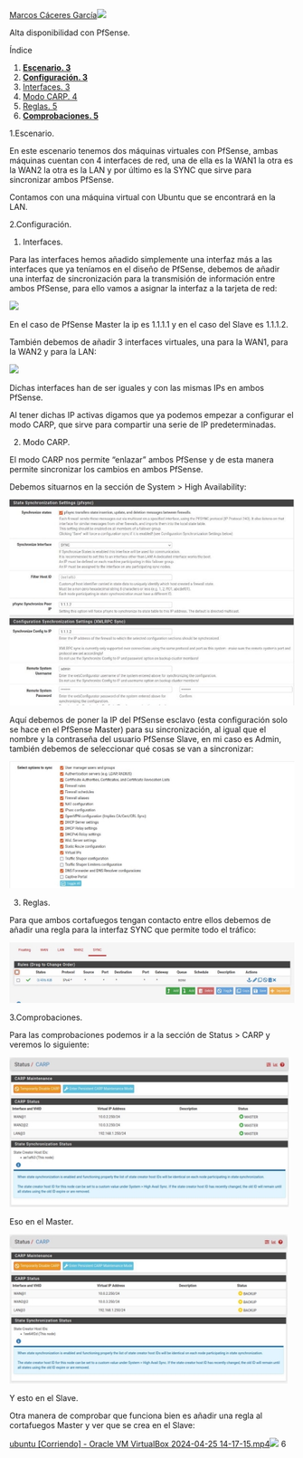﻿[Marcos Cáceres García](mailto:a22cagama@iesgrancapitan.org)![](Aspose.Words.9bec4de3-28fa-4006-bb7d-7fb28c870bc5.001.png)

Alta disponibilidad con PfSense.

Índice

1. [**Escenario. 3**](#_page2_x72.00_y72.00)
1. [**Configuración. 3**](#_page2_x72.00_y162.63)
1. [Interfaces. 3](#_page2_x72.00_y215.08)
1. [Modo CARP. 4](#_page3_x72.00_y72.00)
1. [Reglas. 5](#_page4_x72.00_y72.00)
3. [**Comprobaciones. 5**](#_page4_x72.00_y229.98)

<a name="_page2_x72.00_y72.00"></a>1.Escenario.

En este escenario tenemos dos máquinas virtuales con PfSense, ambas máquinas cuentan con 4 interfaces de red, una de ella es la WAN1 la otra es la WAN2 la otra es la LAN y por último es la SYNC que sirve para sincronizar ambos PfSense.

Contamos con una máquina virtual con Ubuntu que se encontrará en la LAN.

<a name="_page2_x72.00_y162.63"></a>2.Configuración.

1. Interfaces.

<a name="_page2_x72.00_y215.08"></a>Para las interfaces hemos añadido simplemente una interfaz más a las interfaces que ya teníamos en el diseño de PfSense, debemos de añadir una interfaz de sincronización para la transmisión de información entre ambos PfSense, para ello vamos a asignar la interfaz a la tarjeta de red:

![](Aspose.Words.9bec4de3-28fa-4006-bb7d-7fb28c870bc5.002.png)

En el caso de PfSense Master la ip es 1.1.1.1 y en el caso del Slave es 1.1.1.2.

También debemos de añadir 3 interfaces virtuales, una para la WAN1, para la WAN2 y para la LAN:

![](Aspose.Words.9bec4de3-28fa-4006-bb7d-7fb28c870bc5.003.png)

Dichas interfaces han de ser iguales y con las mismas IPs en ambos PfSense.

Al tener dichas IP activas digamos que ya podemos empezar a configurar el modo CARP, que sirve para compartir una serie de IP predeterminadas.

2. Modo<a name="_page3_x72.00_y72.00"></a> CARP.

El modo CARP nos permite “enlazar” ambos PfSense y de esta manera permite sincronizar los cambios en ambos PfSense.

Debemos situarnos en la sección de System > High Availability:

![](Aspose.Words.9bec4de3-28fa-4006-bb7d-7fb28c870bc5.004.jpeg)

Aquí debemos de poner la IP del PfSense esclavo (esta configuración solo se hace en el PfSense Master) para su sincronización, al igual que el nombre y la contraseña del usuario PfSense Slave, en mi caso es Admin, también debemos de seleccionar qué cosas se van a sincronizar:

![](Aspose.Words.9bec4de3-28fa-4006-bb7d-7fb28c870bc5.005.jpeg)

3. Reglas.

<a name="_page4_x72.00_y72.00"></a>Para que ambos cortafuegos tengan contacto entre ellos debemos de añadir una regla para la interfaz SYNC que permite todo el tráfico:

![](Aspose.Words.9bec4de3-28fa-4006-bb7d-7fb28c870bc5.006.jpeg)

<a name="_page4_x72.00_y229.98"></a>3.Comprobaciones.

Para las comprobaciones podemos ir a la sección de Status > CARP y veremos lo siguiente:

![](Aspose.Words.9bec4de3-28fa-4006-bb7d-7fb28c870bc5.007.jpeg)

Eso en el Master.

![](Aspose.Words.9bec4de3-28fa-4006-bb7d-7fb28c870bc5.008.jpeg)

Y esto en el Slave.

Otra manera de comprobar que funciona bien es añadir una regla al cortafuegos Master y ver que se crea en el Slave:

[ubuntu \[Corriendo\] - Oracle VM VirtualBox 2024-04-25 14-17-15.mp4](https://drive.google.com/file/d/1rkVaKcoslwRDmcD0cL9KngTsMbSaKwhX/view?usp=sharing)![](Aspose.Words.9bec4de3-28fa-4006-bb7d-7fb28c870bc5.009.png)
6
